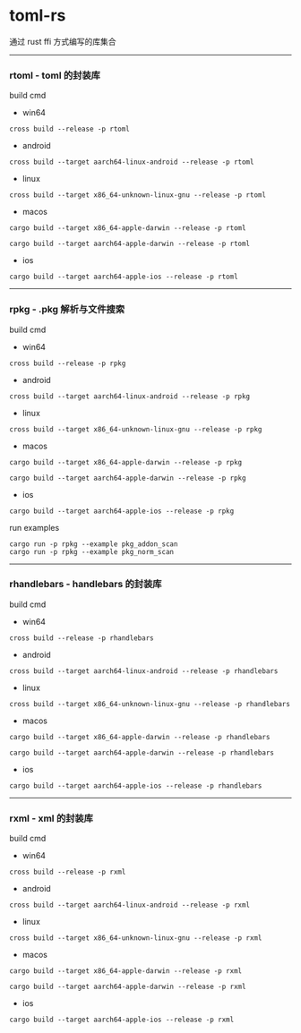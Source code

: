 # toml-rs
通过 rust ffi 方式编写的库集合

---
### rtoml - toml 的封装库
build cmd
- win64
```
cross build --release -p rtoml
```

- android
```
cross build --target aarch64-linux-android --release -p rtoml
```

- linux
```
cross build --target x86_64-unknown-linux-gnu --release -p rtoml
```

- macos
```
cargo build --target x86_64-apple-darwin --release -p rtoml

cargo build --target aarch64-apple-darwin --release -p rtoml
```

- ios
```
cargo build --target aarch64-apple-ios --release -p rtoml
```

---
### rpkg - .pkg 解析与文件搜索
build cmd
- win64
```
cross build --release -p rpkg
```

- android
```
cross build --target aarch64-linux-android --release -p rpkg
```

- linux
```
cross build --target x86_64-unknown-linux-gnu --release -p rpkg
```

- macos
```
cargo build --target x86_64-apple-darwin --release -p rpkg

cargo build --target aarch64-apple-darwin --release -p rpkg
```

- ios
```
cargo build --target aarch64-apple-ios --release -p rpkg
```

run examples
```
cargo run -p rpkg --example pkg_addon_scan
cargo run -p rpkg --example pkg_norm_scan
```

---
### rhandlebars - handlebars 的封装库
build cmd
- win64
```
cross build --release -p rhandlebars
```

- android
```
cross build --target aarch64-linux-android --release -p rhandlebars
```

- linux
```
cross build --target x86_64-unknown-linux-gnu --release -p rhandlebars
```

- macos
```
cargo build --target x86_64-apple-darwin --release -p rhandlebars

cargo build --target aarch64-apple-darwin --release -p rhandlebars
```

- ios
```
cargo build --target aarch64-apple-ios --release -p rhandlebars
```

---
### rxml - xml 的封装库
build cmd
- win64
```
cross build --release -p rxml
```

- android
```
cross build --target aarch64-linux-android --release -p rxml
```

- linux
```
cross build --target x86_64-unknown-linux-gnu --release -p rxml
```

- macos
```
cargo build --target x86_64-apple-darwin --release -p rxml

cargo build --target aarch64-apple-darwin --release -p rxml
```

- ios
```
cargo build --target aarch64-apple-ios --release -p rxml
```